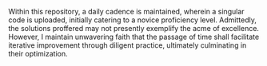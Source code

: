 Within this repository, a daily cadence is maintained, wherein a singular code is uploaded, initially catering to a novice proficiency level. Admittedly, the solutions proffered may not presently exemplify the acme of excellence. However, I maintain unwavering faith that the passage of time shall facilitate iterative improvement through diligent practice, ultimately culminating in their optimization.
